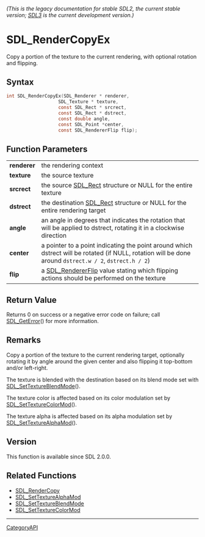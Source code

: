 ###### (This is the legacy documentation for stable SDL2, the current stable version; [SDL3](https://wiki.libsdl.org/SDL3/) is the current development version.)
# SDL_RenderCopyEx

Copy a portion of the texture to the current rendering, with optional rotation and flipping.

## Syntax

```c
int SDL_RenderCopyEx(SDL_Renderer * renderer,
                   SDL_Texture * texture,
                   const SDL_Rect * srcrect,
                   const SDL_Rect * dstrect,
                   const double angle,
                   const SDL_Point *center,
                   const SDL_RendererFlip flip);

```

## Function Parameters

|                  |                                                                                                                                                         |
| ---------------- | ------------------------------------------------------------------------------------------------------------------------------------------------------- |
| **renderer**     | the rendering context                                                                                                                                   |
| **texture**      | the source texture                                                                                                                                      |
| **srcrect**      | the source [SDL_Rect](SDL_Rect) structure or NULL for the entire texture                                                                                |
| **dstrect**      | the destination [SDL_Rect](SDL_Rect) structure or NULL for the entire rendering target                                                                  |
| **angle**        | an angle in degrees that indicates the rotation that will be applied to dstrect, rotating it in a clockwise direction                                   |
| **center**       | a pointer to a point indicating the point around which dstrect will be rotated (if NULL, rotation will be done around `dstrect.w / 2`, `dstrect.h / 2`) |
| **flip**         | a [SDL_RendererFlip](SDL_RendererFlip) value stating which flipping actions should be performed on the texture                                          |

## Return Value

Returns 0 on success or a negative error code on failure; call
[SDL_GetError](SDL_GetError)() for more information.

## Remarks

Copy a portion of the texture to the current rendering target, optionally
rotating it by angle around the given center and also flipping it
top-bottom and/or left-right.

The texture is blended with the destination based on its blend mode set
with [SDL_SetTextureBlendMode](SDL_SetTextureBlendMode)().

The texture color is affected based on its color modulation set by
[SDL_SetTextureColorMod](SDL_SetTextureColorMod)().

The texture alpha is affected based on its alpha modulation set by
[SDL_SetTextureAlphaMod](SDL_SetTextureAlphaMod)().

## Version

This function is available since SDL 2.0.0.

## Related Functions

* [SDL_RenderCopy](SDL_RenderCopy)
* [SDL_SetTextureAlphaMod](SDL_SetTextureAlphaMod)
* [SDL_SetTextureBlendMode](SDL_SetTextureBlendMode)
* [SDL_SetTextureColorMod](SDL_SetTextureColorMod)

----
[CategoryAPI](CategoryAPI)

